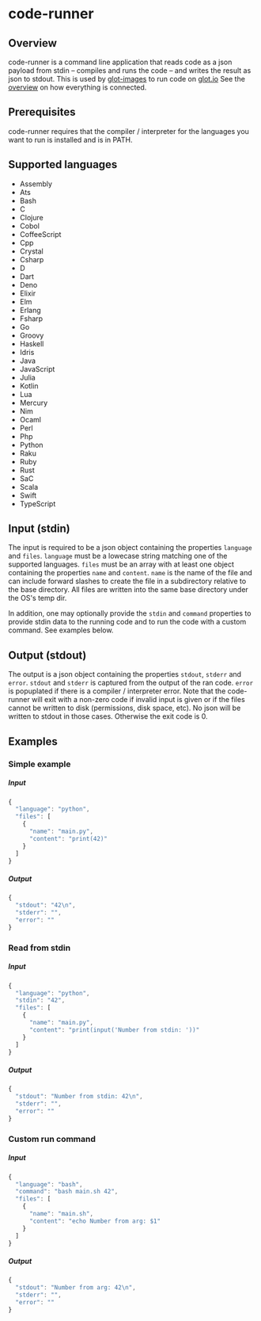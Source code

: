 # code-runner


## Overview
code-runner is a command line application that reads code as a
json payload from stdin – compiles and runs the code – and writes
the result as json to stdout.
This is used by [glot-images](https://github.com/glotcode/glot-images) to run code on [glot.io](https://glot.io)
See the [overview](https://github.com/prasmussen/glot) on how everything is connected.

## Prerequisites
code-runner requires that the compiler / interpreter for the languages
you want to run is installed and is in PATH.

## Supported languages
- Assembly
- Ats
- Bash
- C
- Clojure
- Cobol
- CoffeeScript
- Cpp
- Crystal
- Csharp
- D
- Dart
- Deno
- Elixir
- Elm
- Erlang
- Fsharp
- Go
- Groovy
- Haskell
- Idris
- Java
- JavaScript
- Julia
- Kotlin
- Lua
- Mercury
- Nim
- Ocaml
- Perl
- Php
- Python
- Raku
- Ruby
- Rust
- SaC
- Scala
- Swift
- TypeScript

## Input (stdin)
The input is required to be a json object containing the properties `language`
and `files`. `language` must be a lowecase string matching one of the supported
languages. `files` must be an array with at least one object containing the
properties `name` and `content`. `name` is the name of the file and can include
forward slashes to create the file in a subdirectory relative to the base
directory. All files are written into the same base directory under the OS's
temp dir.

In addition, one may optionally provide the `stdin` and `command` properties to
provide stdin data to the running code and to run the code with a custom command.
See examples below.

## Output (stdout)
The output is a json object containing the properties `stdout`, `stderr` and
`error`. `stdout` and `stderr` is captured from the output of the ran code.
`error` is popuplated if there is a compiler / interpreter error.
Note that the code-runner will exit with a non-zero code if invalid input is
given or if the files cannot be written to disk (permissions, disk space, etc).
No json will be written to stdout in those cases. Otherwise the exit code is 0.

## Examples

### Simple example
##### Input
```javascript
{
  "language": "python",
  "files": [
    {
      "name": "main.py",
      "content": "print(42)"
    }
  ]
}
```

##### Output
```javascript
{
  "stdout": "42\n",
  "stderr": "",
  "error": ""
}
```

### Read from stdin
##### Input
```javascript
{
  "language": "python",
  "stdin": "42",
  "files": [
    {
      "name": "main.py",
      "content": "print(input('Number from stdin: '))"
    }
  ]
}
```

##### Output
```javascript
{
  "stdout": "Number from stdin: 42\n",
  "stderr": "",
  "error": ""
}
```

### Custom run command
##### Input
```javascript
{
  "language": "bash",
  "command": "bash main.sh 42",
  "files": [
    {
      "name": "main.sh",
      "content": "echo Number from arg: $1"
    }
  ]
}
```

##### Output
```javascript
{
  "stdout": "Number from arg: 42\n",
  "stderr": "",
  "error": ""
}
```
